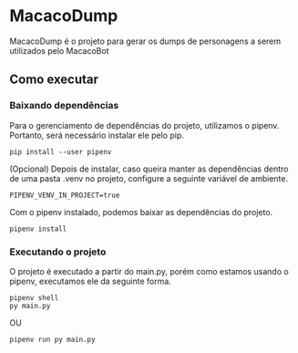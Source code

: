 # MacacoDump

MacacoDump é o projeto para gerar os dumps de personagens a serem utilizados pelo MacacoBot

## Como executar

### Baixando dependências

Para o gerenciamento de dependências do projeto, utilizamos o pipenv. Portanto, será necessário instalar ele pelo pip.

```
pip install --user pipenv
```

(Opcional) Depois de instalar, caso queira manter as dependências dentro de uma pasta .venv no projeto, configure a seguinte variável de ambiente.
```
PIPENV_VENV_IN_PROJECT=true
```

Com o pipenv instalado, podemos baixar as dependências do projeto.

```
pipenv install
```

### Executando o projeto

O projeto é executado a partir do main.py, porém como estamos usando o pipenv, executamos ele da seguinte forma.

```
pipenv shell
py main.py
```
OU
```
pipenv run py main.py
```